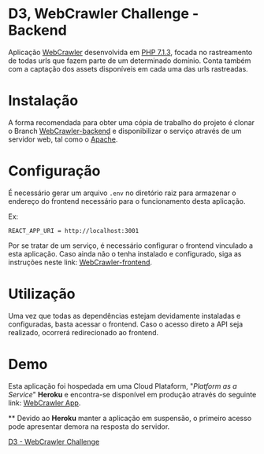 # D3, WebCrawler Challenge - Backend

Aplicação [WebCrawler](https://en.wikipedia.org/wiki/Web_crawler) desenvolvida em [PHP 7.1.3](https://php.net/), focada no rastreamento de todas urls que fazem parte de um determinado domínio. Conta também com a captação dos assets disponíveis em cada uma das urls rastreadas.

# Instalação

A forma recomendada para obter uma cópia de trabalho do projeto é clonar o Branch [WebCrawler-backend](https://github.com/RempelOliveira/D3-BackendChallenge/tree/WebCrawler-backend) e disponibilizar o serviço através de um servidor web, tal como o [Apache](https://www.apache.org/).

# Configuração

É necessário gerar um arquivo `.env` no diretório raiz para armazenar o endereço do frontend necessário para o funcionamento desta aplicação.

Ex:

```
REACT_APP_URI = http://localhost:3001
```

Por se tratar de um serviço, é necessário configurar o frontend vinculado a esta aplicação. Caso ainda não o tenha instalado e configurado, siga as instruções neste link: [WebCrawler-frontend](https://github.com/RempelOliveira/D3-BackendChallenge/tree/WebCrawler-frontend).

# Utilização

Uma vez que todas as dependências estejam devidamente instaladas e configuradas, basta acessar o frontend. Caso o acesso direto a API seja realizado, ocorrerá redirecionado ao frontend.

# Demo

Esta aplicação foi hospedada em uma Cloud Plataform, "*Platform as a Service*" **Heroku** e encontra-se disponível em produção através do seguinte link: [WebCrawler App](https://d3-webcrawler-backend.herokuapp.com).

** Devido ao **Heroku** manter a aplicação em suspensão, o primeiro acesso pode apresentar demora na resposta do servidor.

[D3 - WebCrawler Challenge](https://github.com/d3estudio/backend-challenge/blob/master/README.md)